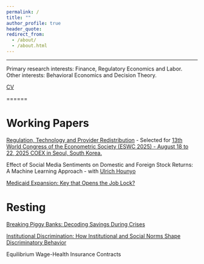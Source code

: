 ```yaml
---
permalink: /
title: ""
author_profile: true
header_quote:
redirect_from: 
  - /about/
  - /about.html
---
```

---




Primary research interests: Finance, Regulatory Economics and Labor. Other interests: Behavioral Economics and Decision Theory.

[CV](https://www.dropbox.com/scl/fi/uwrx9xmfglkti2mujhd2g/Piyush_CV.pdf?rlkey=zpbvzi7panmk2fzi5nq7j17a2&st=90rqq08g&dl=0)

====== 

Working Papers
======
[Regulation, Technology and Provider Redistribution]() - Selected for [13th World Congress of the Econometric Society (ESWC 2025) - August 18 to 22, 2025 COEX in Seoul, South Korea.]()

Effect of Social Media Sentiments on Domestic and Foreign Stock Returns: A Machine Learning Approach - with [Ulrich Hounyo](https://sites.google.com/site/ulrichounyo/) 

[Medicaid Expansion: Key that Opens the Job Lock?]()

Resting
======

[Breaking Piggy Banks: Decoding Savings During Crises]()

[Institutional Discrimination: How Institutional and Social Norms Shape Discriminatory Behavior]()

Equilibrium Wage-Health Insurance Contracts

